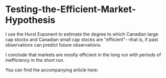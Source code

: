 # Testing-the-Efficient-Market-Hypothesis
I use the Hurst Exponent to estimate the degree to which Canadian large cap stocks and Canadian small cap stocks are "efficient"--that is, if past observations can predict future observations.  

I conclude that markets are mostly efficient in the long run with periods of inefficiency in the short run.

You can find the accompanying article here: 
